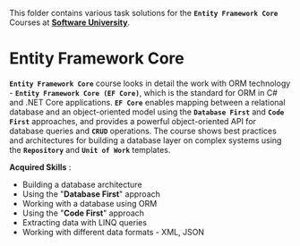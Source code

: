 <p dir="auto">This folder contains various task solutions for the <strong><code>Entity Framework Core</code></strong> Courses at <strong><a href="https://softuni.bg/" rel="nofollow">Software University</a></strong>.</p>

<h1>Entity Framework Core</h1>

<p dir="auto"><strong><code>Entity Framework Core</code></strong> course looks in detail the work with ORM technology - <strong><code>Entity Framework Core (EF Core)</code></strong>, which is the standard for ORM in C# and .NET Core applications. <strong><code>EF Core</code></strong> enables mapping between a relational database and an object-oriented model using the <strong><code>Database First</code></strong> and <strong><code>Code First</code></strong> approaches, and provides a powerful object-oriented API for database queries and <strong><code>CRUD</code></strong> operations. The course shows best practices and architectures for building a database layer on complex systems using the <strong><code>Repository</code></strong> and <strong><code>Unit of Work</code></strong> templates.</p>

<p dir="auto"><strong>Acquired Skills</strong> :</p>
<ul dir="auto">
<li>Building a database architecture</li>
<li>Using the "<strong>Database First</strong>" approach</li>
<li>Working with a database using ORM</li>
<li>Using the "<strong>Code First</strong>" approach</li>
<li>Extracting data with LINQ queries</li>
<li>Working with different data formats - XML, JSON</li>
</ul>
